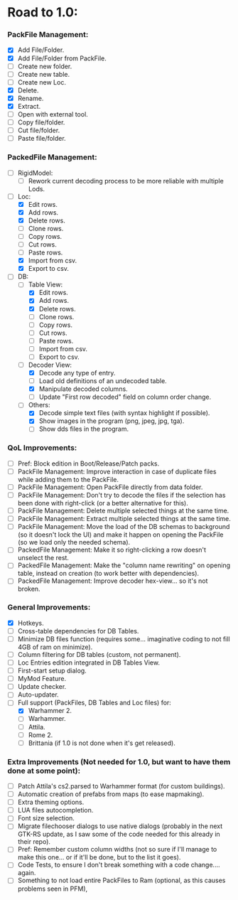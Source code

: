 # Road to 1.0:
### PackFile Management:
  - [x] Add File/Folder.
  - [x] Add File/Folder from PackFile.
  - [ ] Create new folder.
  - [ ] Create new table.
  - [ ] Create new Loc.
  - [x] Delete.
  - [x] Rename.
  - [x] Extract.
  - [ ] Open with external tool.
  - [ ] Copy file/folder.
  - [ ] Cut file/folder.
  - [ ] Paste file/folder.

### PackedFile Management:
  - [ ] RigidModel:
    - [ ] Rework current decoding process to be more reliable with multiple Lods.
  - [ ] Loc:
    - [x] Edit rows.
    - [x] Add rows.
    - [x] Delete rows.
    - [ ] Clone rows.
    - [ ] Copy rows.
    - [ ] Cut rows.
    - [ ] Paste rows.
    - [x] Import from csv.
    - [x] Export to csv.
  - [ ] DB:
    - [ ] Table View:
      - [x] Edit rows.
      - [x] Add rows.
      - [x] Delete rows.
      - [ ] Clone rows.
      - [ ] Copy rows.
      - [ ] Cut rows.
      - [ ] Paste rows.
      - [ ] Import from csv.
      - [ ] Export to csv.
    - [ ] Decoder View:
      - [x] Decode any type of entry.
      - [ ] Load old definitions of an undecoded table.
      - [x] Manipulate decoded columns.
      - [ ] Update "First row decoded" field on column order change.
	- [ ] Others:
	  - [x] Decode simple text files (with syntax highlight if possible).
	  - [x] Show images in the program (png, jpeg, jpg, tga).
	  - [ ] Show dds files in the program.

### QoL Improvements:
  - [ ] Pref: Block edition in Boot/Release/Patch packs.
  - [ ] PackFile Management: Improve interaction in case of duplicate files while adding them to the PackFile.
  - [ ] PackFile Management: Open PackFile directly from data folder.
  - [ ] PackFile Management: Don't try to decode the files if the selection has been done with right-click (or a better alternative for this).
  - [ ] PackFile Management: Delete multiple selected things at the same time.
  - [ ] PackFile Management: Extract multiple selected things at the same time.
  - [ ] PackFile Management: Move the load of the DB schemas to background (so it doesn't lock the UI) and make it happen on opening the PackFile (so we load only the needed schema).
  - [ ] PackedFile Management: Make it so right-clicking a row doesn't unselect the rest.
  - [ ] PackedFile Management: Make the "column name rewriting" on opening table, instead on creation (to work better with dependencies).
  - [ ] PackedFile Management: Improve decoder hex-view... so it's not broken.

### General Improvements:
  - [x] Hotkeys.
  - [ ] Cross-table dependencies for DB Tables.
  - [ ] Minimize DB files function (requires some... imaginative coding to not fill 4GB of ram on minimize).
  - [ ] Column filtering for DB tables (custom, not permanent).
  - [ ] Loc Entries edition integrated in DB Tables View.
  - [ ] First-start setup dialog.
  - [ ] MyMod Feature.
  - [ ] Update checker.
  - [ ] Auto-updater.
  - [ ] Full support (PackFiles, DB Tables and Loc files) for:
    - [x] Warhammer 2.
    - [ ] Warhammer.
    - [ ] Attila.
    - [ ] Rome 2.
    - [ ] Brittania (if 1.0 is not done when it's get released).

### Extra Improvements (Not needed for 1.0, but want to have them done at some point):
  - [ ] Patch Attila's cs2.parsed to Warhammer format (for custom buildings).
  - [ ] Automatic creation of prefabs from maps (to ease mapmaking).
  - [ ] Extra theming options.
  - [ ] LUA files autocompletion.
  - [ ] Font size selection.
  - [ ] Migrate filechooser dialogs to use native dialogs (probably in the next GTK-RS update, as I saw some of the code needed for this already in their repo).
  - [ ] Pref: Remember custom column widths (not so sure if I'll manage to make this one... or if it'll be done, but to the list it goes).
  - [ ] Code Tests, to ensure I don't break something with a code change.... again.
  - [ ] Something to not load entire PackFiles to Ram (optional, as this causes problems seen in PFM),